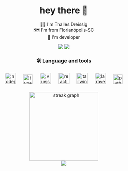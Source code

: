 




###

<h1 align="center">hey there 👋</h1>


<p align="center"> 👩‍💻 I'm Thalles Dreissig<br> 🗺️ I'm from Florianópolis-SC<br> 🔭 I'm developer<br></p>

<div align="center">
  <a href = "mailto:thallesr.dreissig@gmail.com" ><img src="https://img.shields.io/badge/Gmail-D14836?style=for-the-badge&logo=gmail&logoColor=white" target="_blank"></a>
  <a href="https://www.linkedin.com/in/thalles-dreissig-21b83b227/" target="_blank"><img src="https://img.shields.io/badge/LinkedIn-0077B5?style=for-the-badge&logo=linkedin&logoColor=white" target="_blank"></a> 
</div>

###

<h3 align="center">🛠 Language and tools</h3>

###

<div align="center">
  <img src="https://cdn.jsdelivr.net/gh/devicons/devicon/icons/nodejs/nodejs-original.svg" height="35" alt="nodejs logo" />
  &nbsp;&nbsp;&nbsp;&nbsp;
  <img src="https://cdn.jsdelivr.net/gh/devicons/devicon/icons/typescript/typescript-original.svg" height="30" alt="typescript logo" />
  &nbsp;&nbsp;&nbsp;&nbsp;
  <img src="https://cdn.jsdelivr.net/gh/devicons/devicon/icons/vuejs/vuejs-original.svg" height="35" alt="vuejs logo" />
  &nbsp;&nbsp;&nbsp;&nbsp;
  <img src="https://cdn.jsdelivr.net/gh/devicons/devicon/icons/react/react-original.svg" height="35" alt="reactjs logo" />
  &nbsp;&nbsp;&nbsp;&nbsp;
  <img src="https://cdn.jsdelivr.net/gh/devicons/devicon/icons/tailwindcss/tailwindcss-original.svg" height="35" alt="tailwindcss logo" />
  &nbsp;&nbsp;&nbsp;&nbsp;
  <img src="https://cdn.jsdelivr.net/gh/devicons/devicon/icons/laravel/laravel-original.svg" height="35" alt="laravel logo" />
  &nbsp;&nbsp;&nbsp;&nbsp;
  <img src="https://cdn.jsdelivr.net/gh/devicons/devicon/icons/python/python-original.svg" height="30" alt="python logo" />
</div>




###

<div align="center">
  <img src="https://github-readme-stats.vercel.app/api?username=thalles-dreissig20&theme=omni&show_icons=true" height="220" alt="streak graph"  />
</div>

<div align="center">
  <img src="https://visitor-badge.laobi.icu/badge?page_id=thalles-dreissig20.thalles-dreissig20&"  />
</div>

###


 

